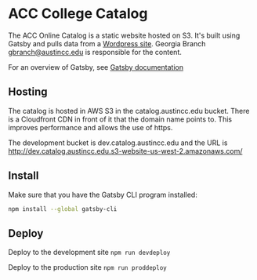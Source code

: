 # ACC College Catalog

The ACC Online Catalog is a static website hosted on S3. It's built using Gatsby and pulls data from a [Wordpress site](https://devinstruction.austincc.edu/catalog). Georgia Branch <gbranch@austincc.edu> is responsible for the content.

For an overview of Gatsby, see [Gatsby documentation](https://www.gatsbyjs.org/docs/)

## Hosting
The catalog is hosted in AWS S3 in the catalog.austincc.edu bucket. There is a Cloudfront CDN in front of it that the domain name points to. This improves performance and allows the use of https.

The development bucket is dev.catalog.austincc.edu and the URL is <http://dev.catalog.austincc.edu.s3-website-us-west-2.amazonaws.com/>

## Install

Make sure that you have the Gatsby CLI program installed:
```sh
npm install --global gatsby-cli
```

## Deploy

Deploy to the development site `npm run devdeploy`

Deploy to the production site `npm run proddeploy`
